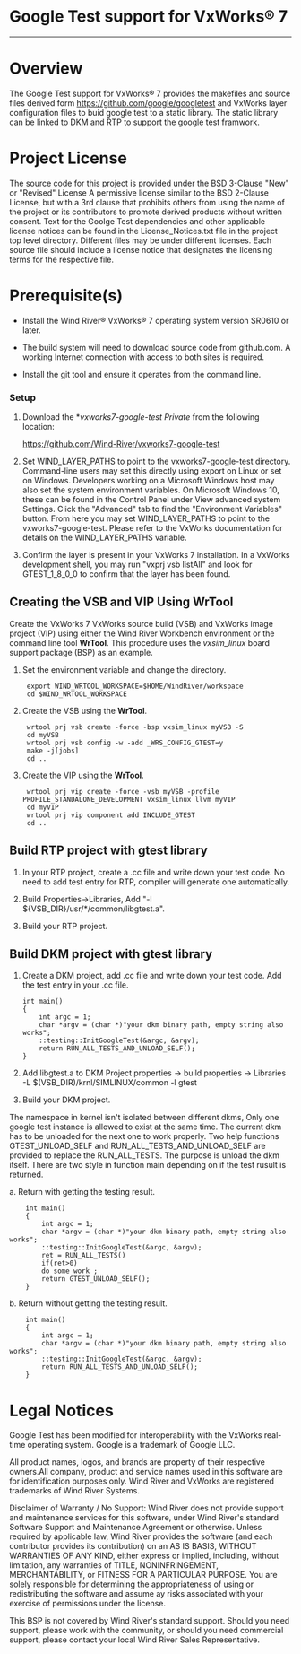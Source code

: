 Google Test support for VxWorks® 7
===
---

# Overview

The Google Test support for VxWorks® 7 provides the makefiles and source 
files derived form https://github.com/google/googletest and VxWorks layer
configuration files to buid google test to a static library. The static 
library can be linked to DKM and RTP to support the google test framwork.

# Project License

The source code for this project is provided under the BSD 3-Clause "New" or 
"Revised" License A permissive license similar to the BSD 2-Clause License, 
but with a 3rd clause that prohibits others from using the name of the project
or its contributors to promote derived products without written consent.
Text for the Goolge Test dependencies and other applicable license notices can
be found in the License_Notices.txt file in the project top level directory. 
Different files may be under different licenses. Each source file should 
include a license notice that designates the licensing terms for the respective
file.

# Prerequisite(s)

* Install the Wind River® VxWorks® 7 operating system version SR0610 or later.

* The build system will need to download source code from github.com.  A
  working Internet connection with access to both sites is required.

* Install the git tool and ensure it operates from the command line.

### Setup

1. Download the **vxworks7-google-test Private* from the following location:

   https://github.com/Wind-River/vxworks7-google-test

2. Set WIND_LAYER_PATHS to point to the vxworks7-google-test directory. 
Command-line users may set this directly using export on Linux or set on 
Windows. Developers working on a Microsoft Windows host may also set the system
environment variables. On Microsoft Windows 10, these can be found in the 
Control Panel under View advanced system Settings. Click the "Advanced" tab to
find the "Environment Variables" button. From here you may set WIND_LAYER_PATHS
to point to the vxworks7-google-test. Please refer to the VxWorks 
documentation for details on the WIND_LAYER_PATHS variable.

2. Confirm the layer is present in your VxWorks 7 installation. In a VxWorks 
development shell, you may run "vxprj vsb listAll" and look for GTEST_1_8_0_0
to confirm that the layer has been found.


## Creating the VSB and VIP Using WrTool

Create the VxWorks 7 VxWorks source build (VSB) and VxWorks image project (VIP) using either the Wind River Workbench environment or the command line tool **WrTool**. This procedure uses the *vxsim_linux* board support package (BSP) as an example.  

1. Set the environment variable and change the directory.

        export WIND_WRTOOL_WORKSPACE=$HOME/WindRiver/workspace   
        cd $WIND_WRTOOL_WORKSPACE

2. Create the VSB using the **WrTool**.

        wrtool prj vsb create -force -bsp vxsim_linux myVSB -S
        cd myVSB
        wrtool prj vsb config -w -add _WRS_CONFIG_GTEST=y
        make -j[jobs]  
        cd ..

3. Create the VIP using the **WrTool**.

        wrtool prj vip create -force -vsb myVSB -profile PROFILE_STANDALONE_DEVELOPMENT vxsim_linux llvm myVIP
        cd myVIP
        wrtool prj vip component add INCLUDE_GTEST
        cd ..


## Build RTP project with gtest library

1.  In your RTP project, create a .cc file and write down your test code. 
    No need to add test entry for RTP, compiler will generate one automatically.

2.  Build Properties->Libraries, Add "-l ${VSB_DIR}/usr/*/common/libgtest.a". 

3.  Build your RTP project.


## Build DKM project with gtest library

1.  Create a DKM project, add .cc file and write down your test code. Add the test entry in your .cc file. 

        int main()
        {
            int argc = 1;
            char *argv = (char *)"your dkm binary path, empty string also works";
            ::testing::InitGoogleTest(&argc, &argv);
            return RUN_ALL_TESTS_AND_UNLOAD_SELF();
        }
   
2.  Add libgtest.a to DKM Project properties -> build properties -> Libraries
        -L $(VSB_DIR)/krnl/SIMLINUX/common
        -l gtest

3.  Build your DKM project.


The namespace in kernel isn't isolated between different dkms, Only one google test instance is allowed 
to exist at the same time. The current dkm has to be unloaded for the next one to work properly.
Two help functions GTEST_UNLOAD_SELF and RUN_ALL_TESTS_AND_UNLOAD_SELF are provided to
replace the  RUN_ALL_TESTS. The purpose is unload the dkm itself.
There are two style in function main depending on if the test rusult is returned.

a. Return with getting the testing result.

        int main()
        {
            int argc = 1;
            char *argv = (char *)"your dkm binary path, empty string also works";
            ::testing::InitGoogleTest(&argc, &argv);
            ret = RUN_ALL_TESTS()
            if(ret>0)
            do some work ;
            return GTEST_UNLOAD_SELF();
        }
 
b.  Return without getting the testing result.

        int main()
        {
            int argc = 1;
            char *argv = (char *)"your dkm binary path, empty string also works";
            ::testing::InitGoogleTest(&argc, &argv);
            return RUN_ALL_TESTS_AND_UNLOAD_SELF();
        }


# Legal Notices

Google Test has been modified for interoperability with the VxWorks real-time
operating system. Google is a trademark of Google LLC.

All product names, logos, and brands are property of their respective owners.All
company, product and service names used in this software are for identification
purposes only. Wind River and VxWorks are registered trademarks of Wind River
Systems.

Disclaimer of Warranty / No Support: Wind River does not provide support and
maintenance services for this software, under Wind River's standard Software
Support and Maintenance Agreement or otherwise. Unless required by applicable
law, Wind River provides the software (and each contributor provides its
contribution) on an AS IS BASIS, WITHOUT WARRANTIES OF ANY KIND, either express
or implied, including, without limitation, any warranties of TITLE,
NONINFRINGEMENT, MERCHANTABILITY, or FITNESS FOR A PARTICULAR PURPOSE. You are
solely responsible for determining the appropriateness of using or
redistributing the software and assume ay risks associated with your exercise of
permissions under the license.

This BSP is not covered by Wind River's standard support. Should you need
support, please work with the community, or should you need commercial support,
please contact your local Wind River Sales Representative.


